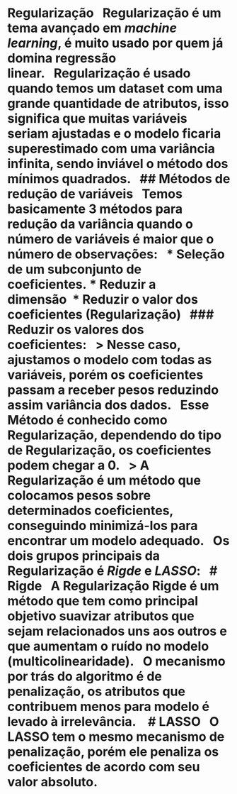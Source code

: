 # Regularização   Regularização é um tema avançado em <i>machine learning</i>, é muito usado por quem já domina regressão linear.   Regularização é usado quando temos um dataset com uma grande quantidade de atributos, isso significa que muitas variáveis seriam ajustadas e o modelo ficaria superestimado com uma variância infinita, sendo inviável o método dos mínimos quadrados.   ## Métodos de redução de variáveis   Temos basicamente 3 métodos para redução da variância quando o número de variáveis é maior que o número de observações:   * Seleção de um subconjunto de coeficientes. * Reduzir a dimensão  * Reduzir o valor dos coeficientes (Regularização)   ### Reduzir os valores dos coeficientes:   > Nesse caso, ajustamos o modelo com todas as variáveis, porém os coeficientes passam a receber pesos reduzindo assim variância dos dados.   Esse Método é conhecido como <b>Regularização</b>, dependendo do tipo de Regularização, os coeficientes podem chegar a 0.   > A Regularização é um método que colocamos pesos sobre determinados coeficientes, conseguindo minimizá-los para encontrar um modelo adequado.   Os dois grupos principais da Regularização é <b><i>Rigde</i></b> e <i><b>LASSO</i></b>:   # Rigde   A Regularização Rigde é um método que tem como principal objetivo suavizar atributos que sejam relacionados uns aos outros e que aumentam o ruído no modelo (multicolinearidade).   O mecanismo por trás do algoritmo é de penalização, os atributos que contribuem menos para modelo é levado à irrelevância.    # LASSO   O LASSO tem o mesmo mecanismo de penalização, porém ele penaliza os coeficientes de acordo com seu valor absoluto. 
